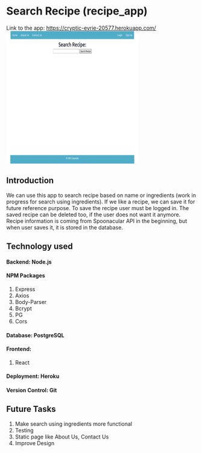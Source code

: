 # Search Recipe (recipe_app)
Link to the app:
https://cryptic-eyrie-20577.herokuapp.com/
<img src="./public/static/media/search_recipe.png" width="350" height="350">
## Introduction
We can use this app to search recipe based on name or ingredients (work in progress for search using ingredients). If we like a recipe, we can save it for future reference purpose. To save the recipe user must be logged in. The saved recipe can be deleted too, if the user does not want it anymore. 
Recipe information is coming from Spoonacular API in the beginning, but when user saves it, it is stored in the database.


## Technology used
#### Backend: Node.js
#### NPM Packages
1. Express
2. Axios
3. Body-Parser
4. Bcrypt
5. PG
6. Cors
#### Database: PostgreSQL
#### Frontend:
1. React
#### Deployment: Heroku
#### Version Control: Git

## Future Tasks
1. Make search using ingredients more functional
2. Testing
4. Static page like About Us, Contact Us
5. Improve Design 
